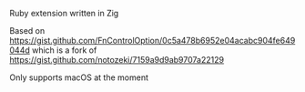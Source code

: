 Ruby extension written in Zig

Based on https://gist.github.com/FnControlOption/0c5a478b6952e04acabc904fe649044d which is a fork of https://gist.github.com/notozeki/7159a9d9ab9707a22129

Only supports macOS at the moment
